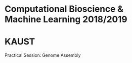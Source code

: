 # Computational Bioscience & Machine Learning 2018/2019
# KAUST

Practical Session: Genome Assembly

